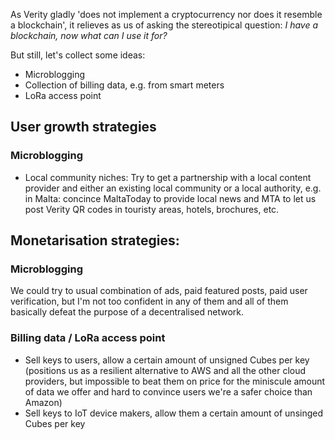 As Verity gladly 'does not implement a cryptocurrency nor does it resemble a
blockchain', it relieves as us of asking the stereotipical question:
*I have a blockchain, now what can I use it for?*

But still, let's collect some ideas:

- Microblogging
- Collection of billing data, e.g. from smart meters
- LoRa access point

## User growth strategies
### Microblogging
- Local community niches: Try to get a partnership with a local content provider
  and either an existing local community or a local authority, e.g. in Malta:
  concince MaltaToday to provide local news and MTA to let us post Verity QR codes
  in touristy areas, hotels, brochures, etc.

## Monetarisation strategies:

### Microblogging
We could try to usual combination of ads, paid featured posts, paid user
verification, but I'm not too confident in any of them and all of them basically
defeat the purpose of a decentralised network.

### Billing data / LoRa access point
- Sell keys to users, allow a certain amount of unsigned Cubes per key
  (positions us as a resilient alternative to AWS and all the other cloud
  providers, but impossible to beat them on price for the miniscule amount of
  data we offer and hard to convince users we're a safer choice than Amazon)
- Sell keys to IoT device makers, allow them a certain amount of unsinged Cubes per
  key
